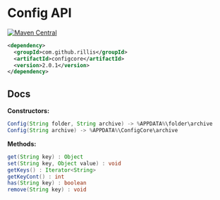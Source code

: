 # Config API  

[![Maven Central](https://maven-badges.herokuapp.com/maven-central/com.github.rillis/configcore/badge.svg)](https://maven-badges.herokuapp.com/maven-central/com.github.rillis/configcore)

```xml
<dependency>
  <groupId>com.github.rillis</groupId>
  <artifactId>configcore</artifactId>
  <version>2.0.1</version>
</dependency>
```

## Docs

**Constructors:**  
```java
Config(String folder, String archive) -> %APPDATA%\folder\archive  
Config(String archive) -> %APPDATA%\ConfigCore\archive  
```
  
**Methods:**  
```java
get(String key) : Object  
set(String key, Object value) : void  
getKeys() : Iterator<String>  
getKeyCont() : int  
has(String key) : boolean  
remove(String key) : void
```